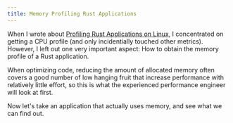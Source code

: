 ```yaml
---
title: Memory Profiling Rust Applications
---
```


When I wrote about 
[Profiling Rust Applications on Linux](/2015/07/15/profiling.html), I
concentrated on getting a CPU profile (and only incidentially touched other
metrics). However, I left out one very important aspect: How to obtain the
memory profile of a Rust application.

When optimizing code, reducing the amount of allocated memory often covers a
good number of low hanging fruit that increase performance with relatively
little effort, so this is what the experienced performance engineer will look
at first.

Now let's take an application that actually uses memory, and see what we can
find out.

